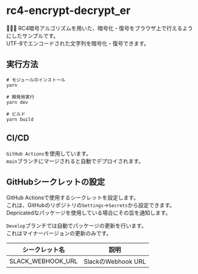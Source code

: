 # rc4-encrypt-decrypt_er

🦨🦨🦨 RC4暗号アルゴリズムを用いた、暗号化・復号をブラウザ上で行えるようにしたサンプルです。  
UTF-8でエンコードされた文字列を暗号化・復号できます。  

## 実行方法

```shell
# モジュールのインストール
yarn

# 開発用実行
yarn dev

# ビルド
yarn build
```

## CI/CD

`GitHub Actions`を使用しています。  
`main`ブランチにマージされると自動でデプロイされます。  

## GitHubシークレットの設定

GitHub Actionsで使用するシークレットを設定します。  
これは、GitHubのリポジトリの`Settings`→`Secrets`から設定できます。  
Depricatedなパッケージを使用している場合にその旨を通知します。  

`Develop`ブランチでは自動でパッケージの更新を行います。  
これはマイナーバージョンの更新のみです。  

| シークレット名 | 説明 |
| --- | --- |
| SLACK_WEBHOOK_URL | SlackのWebhook URL |
